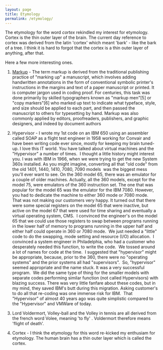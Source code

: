 ```yaml
---
layout: page
title: Etymology
permalink: /etymology/
---
```


The etymology for the word *cortex* rekindled my interest for etymology. Cortex is the thin outer layer of the brain. The current day reference to cortex was derived from the latin 'cortex' which meant 'bark' - like the bark of a tree. I think it is hard to forgot that the cortex is a thin outer layer of anything, after that.

Here a few more interesting ones.  

1. [Markup](https://www.wikiwand.com/en/Markup_language#/History) - The term markup is derived from the traditional publishing practice of "marking up" a manuscript, which involves adding handwritten annotations in the form of conventional symbolic printer's instructions in the margins and text of a paper manuscript or printed. It is computer jargon used in coding proof. For centuries, this task was done primarily by skilled typographers known as "markup men"[5] or "copy markers"[6] who marked up text to indicate what typeface, style, and size should be applied to each part, and then passed the manuscript to others for typesetting by hand. Markup was also commonly applied by editors, proofreaders, publishers, and graphic designers, and indeed by document authors

2. Hypervisor - I wrote my 1st code on an IBM 650 using an assembler called SOAP as a flight test engineer in 1958 working for Convair and have been writing code ever since, mostly for keeping my brain tuned-up. I love this IT world. You have talked about virtual machines and the "Hypervisor" a number of times.  I thought a little history might interest you.
I was with IBM in 1966, when we were trying to get the new System 360s installed. As you might imagine, converting all that "old code" from the old 1401, 1440, 1410, 7080, 7090 models  was the biggest mess you'll ever want to see. On the 360 model 65, there was an emulator for a couple of older machines. Actually, all the 360 models, except for the model 75, were emulators of the 360 instruction set. The one that was popular for the model 65 was the emulator for the IBM 7080. However, you had to dedicate the machine to either 360 mode or 7080 mode.  That was not making our customers very happy.
It turned out that there were some special registers on the model 65 that were inactive, but active on the model 67 that were used for time sharing and eventually a virtual operating system, CMS.  I convinced the engineer's on the model 65 that we could use those registers to swap between programs running in the lower half of memory to programs running in the upper half and either half could operate in 360 or 7080 mode.  We just needed a "little" code to do the swapping, mode setting and resource (I/O) allocation.  I convinced a system engineer in Philadelphia, who had a customer who desperately needed this function, to write the code.  We tossed around a lot of names for code at the time.  I suggested that "hypervisor" might be appropriate, because, prior to the 360, there were no "operating systems" and the prior systems all had "supervisors".  So, "hypervisor" seemed appropriate and the name stuck. It was a very successful program.  We did the same type of thing for the smaller models with separate codes performing similar function (not called Hypervisors) with blazing success. There was very little fanfare about these codes, but in my mind, they saved IBM's butt during this migration. Asking customer's to do all that re-coding was one immense risk for IBM.  That "Hypervisor" of almost 40 years ago was quite simplistic compared to the "Hypervisor" and VMWare of today.

3. Lord Voldermort, Volley-ball and the Volley in tennis are all derived from the french word Volee, meaning 'to fly' . Voldermort therefore means 'flight of death'.

4. Cortex - I think the etymology for this word re-kicked my enthusiam for etymology. The human brain has a thin outer layer which is called the cortex.
